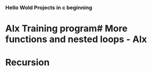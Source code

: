 ### Hello Wold Projects in c beginning

# Alx Training program# More functions and nested loops - Alx
# Recursion 
